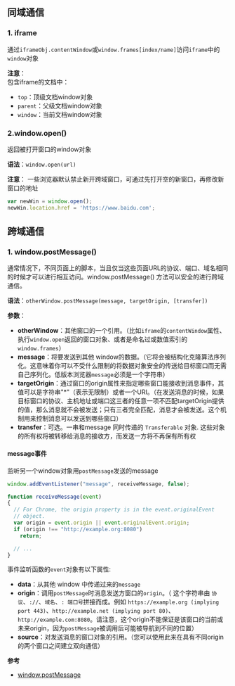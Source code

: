 ## 同域通信
### 1. iframe
通过`iframeObj.contentWindow`或`window.frames[index/name]`访问`iframe`中的`window`对象

**注意**：  
包含iframe的文档中：
- `top`：顶级文档window对象
- `parent`：父级文档window对象
- `window`：当前文档window对象

### 2.window.open()
返回被打开窗口的window对象  

**语法**：`window.open(url)` 

**注意**：
一些浏览器默认禁止新开跨域窗口，可通过先打开空的新窗口，再修改新窗口的地址
```js
var newWin = window.open();
newWin.location.href = 'https://www.baidu.com';
```

## 跨域通信
### 1. window.postMessage()
通常情况下，不同页面上的脚本，当且仅当这些页面URL的协议、端口、域名相同的时候才可以进行相互访问。window.postMessage() 方法可以安全的进行跨域通信。

**语法**：`otherWindow.postMessage(message, targetOrigin, [transfer])`

**参数**：
- **otherWindow**：其他窗口的一个引用。（比如`iframe`的`contentWindow`属性、执行`window.open`返回的窗口对象、或者是命名过或数值索引的`window.frames`）
- **message**：将要发送到其他 window的数据。（它将会被结构化克隆算法序列化。这意味着你可以不受什么限制的将数据对象安全的传送给目标窗口而无需自己序列化。低版本浏览器`message`必须是一个字符串）
- **targetOrigin**：通过窗口的origin属性来指定哪些窗口能接收到消息事件，其值可以是字符串"*"（表示无限制）或者一个URI。（在发送消息的时候，如果目标窗口的协议、主机地址或端口这三者的任意一项不匹配targetOrigin提供的值，那么消息就不会被发送；只有三者完全匹配，消息才会被发送。这个机制用来控制消息可以发送到哪些窗口）
- **transfer**：可选。一串和message 同时传递的 `Transferable` 对象. 这些对象的所有权将被转移给消息的接收方，而发送一方将不再保有所有权

#### message事件
监听另一个window对象用`postMessage`发送的message
```js
window.addEventListener("message", receiveMessage, false);

function receiveMessage(event)
{
  // For Chrome, the origin property is in the event.originalEvent
  // object.
  var origin = event.origin || event.originalEvent.origin; 
  if (origin !== "http://example.org:8080")
    return;

  // ...
}
```
事件监听函数的`event`对象有以下属性:
- **data**：从其他 window 中传递过来的`message`
- **origin**：调用`postMessage`时消息发送方窗口的`origin`。（ 这个字符串由 `协议`、`://`、`域名`、`: 端口号`拼接而成。例如 `https://example.org (implying port 443)`、`http://example.net (implying port 80)`、`http://example.com:8080`。请注意，这个origin不能保证是该窗口的当前或未来origin，因为`postMessage`被调用后可能被导航到不同的位置）
- **source**：对发送消息的窗口对象的引用。（您可以使用此来在具有不同origin的两个窗口之间建立双向通信）


**参考**
- [window.postMessage](https://developer.mozilla.org/zh-CN/docs/Web/API/Window/postMessage)